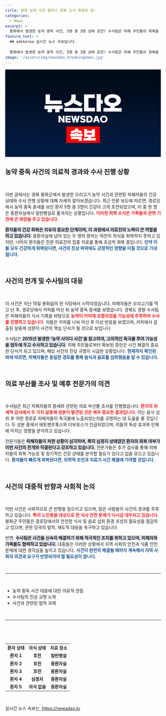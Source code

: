 ```yaml
---
title: 봉화 농약 사건 할머니 회복 소식 희망의 빛!
categories:
  - News
excerpt: >
  봉화에서 발생한 농약 중독 사건, 5명 중 3명 상태 호전! 수사팀은 피해 주민들의 회복을 통해 사건의 실마리를 찾고 있으며, 의식이 돌아온 환자들과의 면담을 계획하고 있다. 진실을 밝힐 열쇠는 무엇일까?
feature_text: >
  ## adskorea 실시간 뉴스 속보입니다.

  봉화에서 발생한 농약 중독 사건, 5명 중 3명 상태 호전! 수사팀은 피해 주민들의 회복을 통해 사건의 실마리를 찾고 있으며, 의식이 돌아온 환자들과의 면담을 계획하고 있다. 진실을 밝힐 열쇠는 무엇일까?
image: '/assets/img/newsdao_breakingnews.jpg'
---
```


<p><img src="/assets/img/newsdao_breakingnews.jpg" alt="adskorea 속보" /></p>

<h2 data-ke-size="size26">농약 중독 사건의 의료적 경과와 수사 진행 상황</h2>

<p data-ke-size="size16">&nbsp;</p>

<p>이번 글에서는 경북 봉화군에서 발생한 오리고기 농약 사건과 관련된 피해자들의 건강 상태와 수사 진행 상황에 대해 자세히 알아보겠습니다. 최근 언론 보도에 따르면, 경로당에서 농약 중독 증세를 보인 환자 5명 중 3명이 건강이 크게 호전되었으며, 이 중 한 명은 중환자실에서 일반병실로 옮겨지는 상황입니다. <b><span style="color: #ee2323;">이러한 회복 소식은 가족들과 관련 기관에 큰 희망을 주고 있습니다.</span></b></p>

<p><b><span style="background-color: #21538527;">환자들의 건강 회복은 치유의 중요한 단계이며, 이 과정에서 의료진의 노력이 큰 역할을 하고 있습니다.</span></b> 중환자실에 남아 있는 두 명의 환자는 여전히 의식을 회복하지 못하고 있지만, 나머지 환자들은 전문 의료진의 집중 치료를 통해 조금씩 회복 중입니다. <b><span style="color: #1a5490;">만약 이들 모두 건강하게 회복된다면, 사건의 진상 파악에도 긍정적인 영향을 미칠 것으로 기대됩니다.</span></b></p>

<p data-ke-size="size16">&nbsp;</p>

<h2 data-ke-size="size26">사건의 전개 및 수사팀의 대응</h2>

<p data-ke-size="size16">&nbsp;</p>

<p>이 사건은 지난 15일 봉화읍의 한 식당에서 시작되었습니다. 피해자들은 오리고기를 먹고 난 후, 경로당에서 커피를 마신 뒤 농약 중독 증세를 보였습니다. 경북도 경찰 수사팀은 피해자들의 식사 기록을 바탕으로 <b><span style="color: #ee2323;">농약이 커피에 포함되었을 가능성에 주목하며 수사를 진행하고 있습니다.</span></b> 이들은 커피를 나눠 마신 후 이상 반응을 보였으며, 커피에서 검출된 살충제 성분이 사건의 핵심 단서가 될 것으로 보입니다.</p>

<p>수사팀은 <b><span style="background-color: #21538527;">2015년 발생한 '농약 사이다 사건'을 참고하여, 고의적인 독극물 투여 가능성을 염두에 두고 수사하고 있습니다.</span></b> 피해 주민들로부터 확보된 증언은 사건 해결의 중요한 단서가 되고 있으며, 해당 사건의 진상 규명이 시급한 상황입니다. <b><span style="color: #1a5490;">현재까지 확인된 바에 따르면, 피해자들은 동일한 경로를 통해 음식과 음료를 섭취했음을 알 수 있습니다.</span></b> </p>

<p data-ke-size="size16">&nbsp;</p>

<h2 data-ke-size="size26">의료 부산물 조사 및 예후 전문가의 의견</h2>

<p data-ke-size="size16">&nbsp;</p>

<p>수사팀은 최근 피해자들의 증세와 관련된 의료 부산물 조사를 진행했습니다. <b><span style="color: #ee2323;">환자의 위세척 검사에서 두 가지 살충제 성분이 발견된 것은 매우 중요한 결과입니다.</span></b> 이는 음식 섭취 후 어떤 경로로 피해자들이 독극물에 노출되었는지를 규명하는 데 도움을 줄 것입니다. 두 성분 중에서 에토펜프록스와 터부포스가 언급되었으며, 이들의 독성 효과와 인체에 미치는 영향을 분석하고 있습니다.</p>

<p>전문가들은 <b><span style="background-color: #21538527;">피해자들이 처한 상황이 심각하며, 특히 심정지 상태였던 환자의 회복 여부가 이번 사건의 전개와 직결된다고 강조하고 있습니다.</span></b> 전문가들은 추가 검사를 통해 피해자들의 회복 가능성 및 장기적인 건강 상태를 분석할 필요가 있다고 입을 모으고 있습니다. <b><span style="color: #1a5490;">환자들이 빠르게 회복된다면, 의학적 조언과 치료가 사건 해결에 기여할 것입니다.</span></b></p>

<p data-ke-size="size16">&nbsp;</p>

<h2 data-ke-size="size26">사건의 대중적 반향과 사회적 논의</h2>

<p data-ke-size="size16">&nbsp;</p>

<p>이번 사건은 사회적으로 큰 반향을 일으키고 있으며, 많은 사람들이 사건의 경과를 주목하고 있습니다. <b><span style="color: #ee2323;">특히 노인층을 대상으로 한 식사 안전 문제가 다시금 대두되고 있습니다.</span></b> 봉화군 주민들은 경로당에서의 안전한 식사 및 음료 섭취 환경 조성의 필요성을 절감하고 있으며, 관련 당국의 법적, 제도적 대응을 촉구하고 있습니다.</p>

<p>반면, <b><span style="background-color: #21538527;">수사팀은 사건을 신속히 해결하기 위해 적극적인 조치를 취하고 있으며, 피해자와 가족들도 협력하고 있습니다.</span></b> 대중들은 이러한 상황에서 지역 사회의 안전과 식품 안전 문제에 대한 경각심을 높이고 있습니다. <b><span style="color: #1a5490;">사건이 완전히 해결될 때까지 계속해서 지역 사회의 의견과 요구가 반영되어야 할 필요성이 큽니다.</span></b></p>

<p data-ke-size="size16">&nbsp;</p>

<hr>

<p data-ke-size="size16">&nbsp;</p>

<ul>
  <li>농약 중독 사건 대응에 대한 의료적 관점</li>
  <li>수사팀의 진상 규명 노력</li>
  <li>사건과 관련된 법적 과제</li>
</ul>

<p data-ke-size="size16">&nbsp;</p>

<hr>

<p data-ke-size="size16">&nbsp;</p>

<p data-ke-size="size16">&nbsp;</p>

<table>
  <tr>
    <td style="text-align: center; height: 17px;"><b>환자 상태</b></td>
    <td style="text-align: center; height: 17px;"><b>의식 상태</b></td>
    <td style="text-align: center; height: 17px;"><b>치료 장소</b></td>
  </tr>
  <tr>
    <td style="text-align: center; height: 17px;"><b>환자 1</b></td>
    <td style="text-align: center; height: 17px;"><b>호전</b></td>
    <td style="text-align: center; height: 17px;"><b>일반병실</b></td>
  </tr>
  <tr>
    <td style="text-align: center; height: 17px;"><b>환자 2</b></td>
    <td style="text-align: center; height: 17px;"><b>호전</b></td>
    <td style="text-align: center; height: 17px;"><b>중환자실</b></td>
  </tr>
  <tr>
    <td style="text-align: center; height: 17px;"><b>환자 3</b></td>
    <td style="text-align: center; height: 17px;"><b>호전</b></td>
    <td style="text-align: center; height: 17px;"><b>중환자실</b></td>
  </tr>
  <tr>
    <td style="text-align: center; height: 17px;"><b>환자 4</b></td>
    <td style="text-align: center; height: 17px;"><b>심정지</b></td>
    <td style="text-align: center; height: 17px;"><b>중환자실</b></td>
  </tr>
  <tr>
    <td style="text-align: center; height: 17px;"><b>환자 5</b></td>
    <td style="text-align: center; height: 17px;"><b>의식 없음</b></td>
    <td style="text-align: center; height: 17px;"><b>중환자실</b></td>
  </tr>
</table> 

<p data-ke-size="size16">&nbsp;</p>
실시간 뉴스 속보는, <a href="https://newsdao.kr" rel="dofollow">https://newsdao.kr</a>


